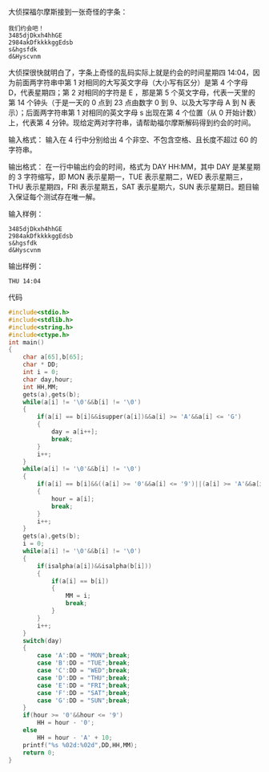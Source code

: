 大侦探福尔摩斯接到一张奇怪的字条：

    我们约会吧！ 
    3485djDkxh4hhGE 
    2984akDfkkkkggEdsb 
    s&hgsfdk 
    d&Hyscvnm

大侦探很快就明白了，字条上奇怪的乱码实际上就是约会的时间星期四 14:04，因为前面两字符串中第 1 对相同的大写英文字母（大小写有区分）是第 4 个字母 D，代表星期四；第 2 对相同的字符是 E ，那是第 5 个英文字母，代表一天里的第 14 个钟头（于是一天的 0 点到 23 点由数字 0 到 9、以及大写字母 A 到 N 表示）；后面两字符串第 1 对相同的英文字母 s 出现在第 4 个位置（从 0 开始计数）上，代表第 4 分钟。现给定两对字符串，请帮助福尔摩斯解码得到约会的时间。

输入格式：
输入在 4 行中分别给出 4 个非空、不包含空格、且长度不超过 60 的字符串。

输出格式：
在一行中输出约会的时间，格式为 DAY HH:MM，其中 DAY 是某星期的 3 字符缩写，即 MON 表示星期一，TUE 表示星期二，WED 表示星期三，THU 表示星期四，FRI 表示星期五，SAT 表示星期六，SUN 表示星期日。题目输入保证每个测试存在唯一解。

输入样例：

    3485djDkxh4hhGE 
    2984akDfkkkkggEdsb 
    s&hgsfdk 
    d&Hyscvnm

输出样例：

    THU 14:04

代码
```C
#include<stdio.h>
#include<stdlib.h>
#include<string.h>
#include<ctype.h>
int main()
{
    char a[65],b[65];
    char * DD;
    int i = 0;
    char day,hour;
    int HH,MM;
    gets(a),gets(b);
    while(a[i] != '\0'&&b[i] != '\0')
    {
        if(a[i] == b[i]&&isupper(a[i])&&a[i] >= 'A'&&a[i] <= 'G')
        {
            day = a[i++];
            break;
        }
        i++;
    }
    while(a[i] != '\0'&&b[i] != '\0')
    {
        if(a[i] == b[i]&&((a[i] >= '0'&&a[i] <= '9')||(a[i] >= 'A'&&a[i] <= 'N')))
        {
            hour = a[i];
            break;
        }
        i++;
    }
    gets(a),gets(b);
    i = 0;
    while(a[i] != '\0'&&b[i] != '\0')
    {
        if(isalpha(a[i])&&isalpha(b[i]))
        {
            if(a[i] == b[i])
            {
                MM = i;
                break;
            }
        }
        i++;
    }
    switch(day)
    {
        case 'A':DD = "MON";break;
        case 'B':DD = "TUE";break;
        case 'C':DD = "WED";break;
        case 'D':DD = "THU";break;
        case 'E':DD = "FRI";break;
        case 'F':DD = "SAT";break;
        case 'G':DD = "SUN";break;
    }
    if(hour >= '0'&&hour <= '9')
        HH = hour - '0';
    else
        HH = hour - 'A' + 10;
    printf("%s %02d:%02d",DD,HH,MM);
    return 0;
}
```